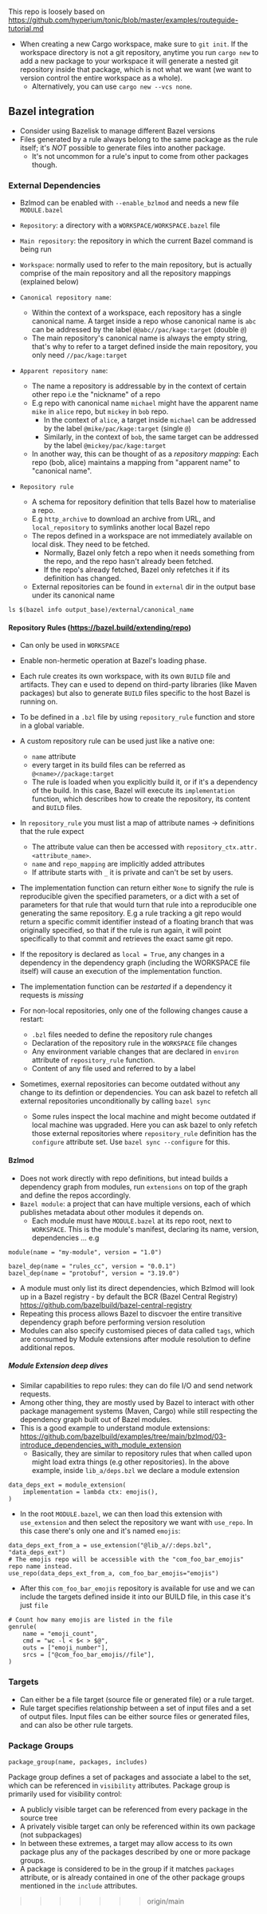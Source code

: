 This repo is loosely based on https://github.com/hyperium/tonic/blob/master/examples/routeguide-tutorial.md

- When creating a new Cargo workspace, make sure to `git init`. If the workspace directory is not
a git repository, anytime you run `cargo new` to add a new package to your workspace it will
generate a nested git repository inside that package, which is not what we want (we want to version control
the entire workspace as a whole).
  - Alternatively, you can use `cargo new --vcs none`.

## Bazel integration
- Consider using Bazelisk to manage different Bazel versions
- Files generated by a rule always belong to the same package as the rule itself; it's *NOT* possible
to generate files into another package.
  - It's not uncommon for a rule's input to come from other packages though.

### External Dependencies
- Bzlmod can be enabled with `--enable_bzlmod` and needs a new file `MODULE.bazel`
- `Repository`: a directory with a `WORKSPACE/WORKSPACE.bazel` file
- `Main repository`: the repository in which the current Bazel command is being run
- `Workspace`: normally used to refer to the main repository, but is actually comprise of the main
repository and all the repository mappings (explained below)
- `Canonical repository name`:
  - Within the context of a workspace, each repository has a single canonical name. A target inside
  a repo whose canonical name is `abc` can be addressed by the label `@@abc//pac/kage:target` (double `@`)
  - The main repository's canonical name is always the empty string, that's why to refer to a target
  defined inside the main repository, you only need `//pac/kage:target`

- `Apparent repository name`:
  - The name a repository is addressable by in the context of certain other repo i.e the "nickname" of a repo
  - E.g repo with canonical name `michael` might have the apparent name `mike` in `alice` repo, but
  `mickey` in `bob` repo.
    - In the context of `alice`, a target inside `michael` can be addressed by the label `@mike/pac/kage:target` (single `@`)
    - Similarly, in the context of `bob`, the same target can be addressed by the label `@mickey/pac/kage:target`
  - In another way, this can be thought of as a *repository mapping*: Each repo (bob, alice) maintains a mapping
  from "apparent name" to "canonical name".

- `Repository rule`
  - A schema for repository definition that tells Bazel how to materialise a repo.
  - E.g `http_archive` to download an archive from URL, and `local_repository` to symlinks another local Bazel repo
  - The repos defined in a workspace are not immediately available on local disk. They need to be fetched.
    - Normally, Bazel only fetch a repo when it needs something from the repo, and the repo hasn't already been fetched.
    - If the repo's already fetched, Bazel only refetches it if its definition has changed.
  - External repositories can be found in `external` dir in the output base under its canonical name
```
ls $(bazel info output_base)/external/canonical_name 
```

#### Repository Rules (https://bazel.build/extending/repo)
- Can only be used in `WORKSPACE`
- Enable non-hermetic operation at Bazel's loading phase.
- Each rule creates its own workspace, with its own `BUILD` file and artifacts. They can e used
to depend on third-party libraries (like Maven packages) but also to generate `BUILD` files
specific to the host Bazel is running on.
- To be defined in a `.bzl` file by using `repository_rule` function and store in a global variable.
- A custom repository rule can be used just like a native one:
  - `name` attribute
  - every target in its build files can be referred as `@<name>//package:target`
  - The rule is loaded when you explicitly build it, or if it's a dependency of the build. In this case,
  Bazel will execute its `implementation` function, which describes how to create the repository, its content
  and `BUILD` files.
- In `repository_rule` you must list a map of attribute names -> definitions that the rule expect
  - The attribute value can then be accessed with `repository_ctx.attr.<attribute_name>`.
  - `name` and `repo_mapping` are implicitly added attributes
  - If attribute starts with `_` it is private and can't be set by users.
- The implementation function can return either `None` to signify the rule is reproducible given the specified
parameters, or a dict with a set of parameters for that rule that would turn that rule into a reproducible
one generating the same repository. E.g a rule tracking a git repo would return a specific commit identifier
instead of a floating branch that was originally specified, so that if the rule is run again, it will point
specifically to that commit and retrieves the exact same git repo.

- If the repository is declared as `local = True`, any changes in a dependency in the dependency graph (including
the WORKSPACE file itself) will cause an execution of the implementation function.
- The implementation function can be _restarted_ if a dependency it requests is _missing_
- For non-local repositories, only one of the following changes cause a restart:
  - `.bzl` files needed to define the repository rule changes
  - Declaration of the repository rule in the `WORKSPACE` file changes
  - Any environment variable changes that are declared in `environ` attribute of `repository_rule` function.
  - Content of any file used and referred to by a label

- Sometimes, exernal repositories can become outdated without any change to its defintion or dependencies. You can
ask bazel to refetch all external repositories unconditionally by calling `bazel sync`
  - Some rules inspect the local machine and might become outdated if local machine was upgraded. Here you can ask
  bazel to only refetch those external repositories where `repository_rule` definition has the `configure` attribute
  set. Use `bazel sync --configure` for this.

#### Bzlmod
- Does not work directly with repo definitions, but intead builds a dependency graph from modules,
run `extensions` on top of the graph and define the repos accordingly.
- `Bazel module`: a project that can have multiple versions, each of which publishes metadata about
other modules it depends on.
  - Each module must have `MODULE.bazel` at its repo root, next to `WORKSPACE`. This is the module's manifest,
  declaring its name, version, dependencies ... e.g
```
module(name = "my-module", version = "1.0")

bazel_dep(name = "rules_cc", version = "0.0.1")
bazel_dep(name = "protobuf", version = "3.19.0")
```
  - A module must only list its direct dependencies, which Bzlmod will look up in a Bazel registry - by default
  the BCR (Bazel Central Registry) https://github.com/bazelbuild/bazel-central-registry
  - Repeating this process allows Bazel to discvoer the entire transitive dependency graph before performing
  version resolution
  - Modules can also specify customised pieces of data called `tags`, which are consumed by Module extensions
  after module resolution to define additional repos.

##### Module Extension deep dives
- Similar capabilities to repo rules: they can do file I/O and send network requests.
- Among other thing, they are mostly used by Bazel to interact with other package management systems (Maven, Cargo)
while still respecting the dependency graph built out of Bazel modules.
- This is a good example to understand module extensions: https://github.com/bazelbuild/examples/tree/main/bzlmod/03-introduce_dependencies_with_module_extension
  - Basically, they are similar to repository rules that when called upon might load extra things (e.g other repositories). In the above example, inside `lib_a/deps.bzl` we declare a module extension
```bazel
data_deps_ext = module_extension(
    implementation = lambda ctx: emojis(),
)
```
  - In the root `MODULE.bazel`, we can then load this extension with `use_extension` and then select the repository we want with `use_repo`. In this case there's only one and it's named `emojis`:
```
data_deps_ext_from_a = use_extension("@lib_a//:deps.bzl", "data_deps_ext")
# The emojis repo will be accessible with the "com_foo_bar_emojis" repo name instead.
use_repo(data_deps_ext_from_a, com_foo_bar_emojis="emojis")
```
  - After this `com_foo_bar_emojis` repository is available for use and we can include the targets defined inside
  it into our BUILD file, in this case it's just `file`
```
# Count how many emojis are listed in the file
genrule(
    name = "emoji_count",
    cmd = "wc -l < $< > $@",
    outs = ["emoji_number"],
    srcs = ["@com_foo_bar_emojis//file"],
)
```

### Targets
- Can either be a file target (source file or generated file) or a rule target.
- Rule target specifies relationship between a set of input files and a set of output files. Input files
can be either source files or generated files, and can also be other rule targets.

### Package Groups
```
package_group(name, packages, includes)
```
Package group defines a set of packages and associate a label to the set, which can be referenced
in `visibility` attributes. Package group is primarily used for visibility control:
  - A publicly visible target can be referenced from every package in the source tree
  - A privately visible target can only be referenced within its own package (not subpackages)
  - In between these extremes, a target may allow access to its own package plus any of the packages
  described by one or more package groups.
  - A package is considered to be in the group if it matches `packages` attribute, or is already contained
  in one of the other package groups mentioned in the `include` attributes.
>>>>>>> origin/main
